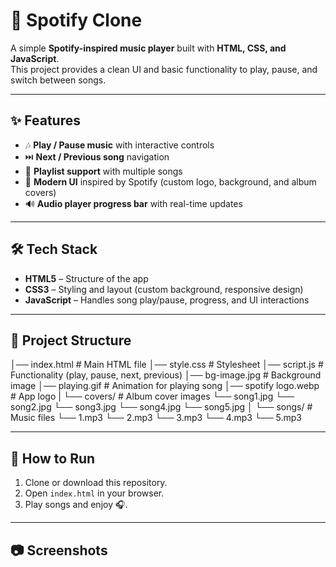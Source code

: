 # 🎵 Spotify Clone

A simple **Spotify-inspired music player** built with **HTML, CSS, and JavaScript**.  
This project provides a clean UI and basic functionality to play, pause, and switch between songs.

---

## ✨ Features
- 🎶 **Play / Pause music** with interactive controls  
- ⏭️ **Next / Previous song** navigation  
- 📂 **Playlist support** with multiple songs  
- 🎨 **Modern UI** inspired by Spotify (custom logo, background, and album covers)  
- 🔊 **Audio player progress bar** with real-time updates  

---

## 🛠️ Tech Stack
- **HTML5** – Structure of the app  
- **CSS3** – Styling and layout (custom background, responsive design)  
- **JavaScript** – Handles song play/pause, progress, and UI interactions  

---

## 📂 Project Structure

│── index.html # Main HTML file
│── style.css # Stylesheet
│── script.js # Functionality (play, pause, next, previous)
│── bg-image.jpg # Background image
│── playing.gif # Animation for playing song
│── spotify logo.webp # App logo
|
└── covers/ # Album cover images
   └── song1.jpg
   └── song2.jpg
   └── song3.jpg
   └── song4.jpg
   └── song5.jpg
│
└── songs/ # Music files
  └── 1.mp3
  └── 2.mp3
  └── 3.mp3
  └── 4.mp3
  └── 5.mp3


---

## 🚀 How to Run
1. Clone or download this repository.  
2. Open `index.html` in your browser.  
3. Play songs and enjoy 🎧.  

---

## 📷 Screenshots

